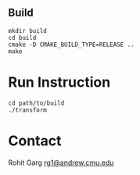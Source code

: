 ## Build 
```
mkdir build
cd build
cmake -D CMAKE_BUILD_TYPE=RELEASE ..
make
```

# Run Instruction
```
cd path/to/build
./transform
```

# Contact
Rohit Garg
rg1@andrew.cmu.edu